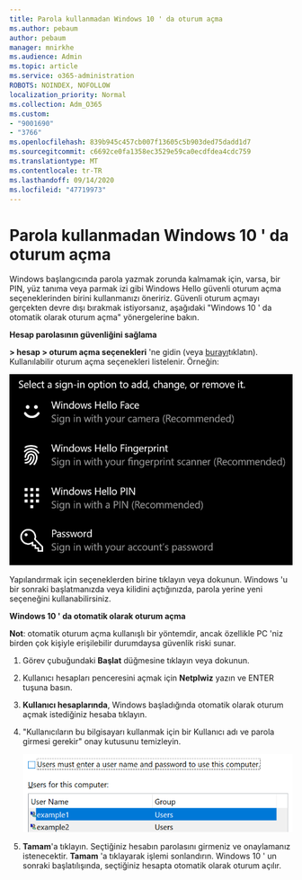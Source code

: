 ```yaml
---
title: Parola kullanmadan Windows 10 ' da oturum açma
ms.author: pebaum
author: pebaum
manager: mnirkhe
ms.audience: Admin
ms.topic: article
ms.service: o365-administration
ROBOTS: NOINDEX, NOFOLLOW
localization_priority: Normal
ms.collection: Adm_O365
ms.custom:
- "9001690"
- "3766"
ms.openlocfilehash: 839b945c457cb007f13605c5b903ded75dadd1d7
ms.sourcegitcommit: c6692ce0fa1358ec3529e59ca0ecdfdea4cdc759
ms.translationtype: MT
ms.contentlocale: tr-TR
ms.lasthandoff: 09/14/2020
ms.locfileid: "47719973"
---
```

# <a name="sign-in-to-windows-10-without-using-a-password"></a>Parola kullanmadan Windows 10 ' da oturum açma

Windows başlangıcında parola yazmak zorunda kalmamak için, varsa, bir PIN, yüz tanıma veya parmak izi gibi Windows Hello güvenli oturum açma seçeneklerinden birini kullanmanızı öneririz. Güvenli oturum açmayı gerçekten devre dışı bırakmak istiyorsanız, aşağıdaki "Windows 10 ' da otomatik olarak oturum açma" yönergelerine bakın.

**Hesap parolasının güvenliğini sağlama**

**> hesap > oturum açma seçenekleri** 'ne gidin (veya [burayı](ms-settings:signinoptions?activationSource=GetHelp)tıklatın). Kullanılabilir oturum açma seçenekleri listelenir. Örneğin:

![Oturum açma seçenekleri.](media/sign-in-options.png)

Yapılandırmak için seçeneklerden birine tıklayın veya dokunun. Windows 'u bir sonraki başlatmanızda veya kilidini açtığınızda, parola yerine yeni seçeneğini kullanabilirsiniz. 

**Windows 10 ' da otomatik olarak oturum açma**

**Not**: otomatik oturum açma kullanışlı bir yöntemdir, ancak özellikle PC 'niz birden çok kişiyle erişilebilir durumdaysa güvenlik riski sunar. 

1. Görev çubuğundaki **Başlat** düğmesine tıklayın veya dokunun.

2. Kullanıcı hesapları penceresini açmak için **Netplwiz** yazın ve ENTER tuşuna basın.

3. **Kullanıcı hesaplarında**, Windows başladığında otomatik olarak oturum açmak istediğiniz hesaba tıklayın.

4. "Kullanıcıların bu bilgisayarı kullanmak için bir Kullanıcı adı ve parola girmesi gerekir" onay kutusunu temizleyin.

    ![Kullanıcıların Kullanıcı adı ve parola seçeneğini girmesi gerekir.](media/users-must-enter-username.png)

5. **Tamam**'a tıklayın. Seçtiğiniz hesabın parolasını girmeniz ve onaylamanız istenecektir. **Tamam** 'a tıklayarak işlemi sonlandırın. Windows 10 ' un sonraki başlatılışında, seçtiğiniz hesapta otomatik olarak oturum açılır.
